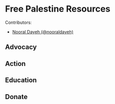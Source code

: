 # Free Palestine Resources

Contributors:
- [Nooral Dayeh (@nooraldayeh)](https://linktr.ee/nooraldayeh)

## Advocacy


## Action


## Education


## Donate




